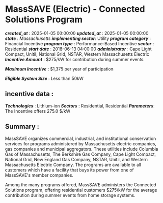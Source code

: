 # MassSAVE (Electric) - Connected Solutions Program 
 ***created_at*** : 2025-01-05 00:00:00 
 ***updated_at*** : 2025-01-05 00:00:00 
 ***state** : Massachusetts 
 **implementing sector***: Utility 
 ***program category*** : Financial Incentive 
 ***program type*** : Performance-Based Incentive 
 ***sector*** : Residential 
 ***start date*** : 2018-06-13 04:00:00 
 ***administrator*** : Cape Light Compact, Unitil, National Grid, NSTAR, Western Massachusetts Electric 
 ***Incentive Amount*** : $275/kW for contribution during summer events

 
 ***Maximum Incentive*** : $1,375 per year of participation

 
 ***Eligible System Size*** : Less than 50kW

 
 ## incentive data : 
 ***Technologies*** : Lithium-ion 
 ***Sectors*** : Residential, Residential 
 ***Parameters***: The Incentive offers 275.0 $/kW 
 
 ## Summary : 
 MassSAVE organizes commercial, industrial, and institutional conservation
services for programs administered by Massachusetts electric companies, gas
companies and municipal aggregators. These utilities include Columbia Gas of
Massachusetts, The Berkshire Gas Company, Cape Light Compact, National Grid,
New England Gas Company, NSTAR, Unitil, and Western Massachusetts Electric
Company. The programs are available to all customers which have a facility
that buys its power from one of MassSAVE's member companies.

Among the many programs offered, MassSAVE administers the Connected Solutions
program, offering residential customers $275/kW for the average contribution
during summer events from home storage systems.

 
 